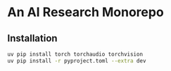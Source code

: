 # An AI Research Monorepo

## Installation

```bash
uv pip install torch torchaudio torchvision
uv pip install -r pyproject.toml --extra dev
```
